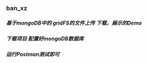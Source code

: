 ### ban_xz

##### 基于mongoDB中的 gridFS的文件上传 下载，展示的Demo

##### 下载项目 配置好mongoDB数据库 

##### 运行Postman测试即可
